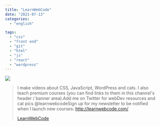 ```yaml
---
title: "LearnWebCode"
date: "2021-07-13"
categories:
  - "english"

tags:
  - "css"
  - "front end"
  - "git"
  - "html"
  - "js"
  - "react"
  - "wordpress"
---
```


![](https://yt3.ggpht.com/ytc/AKedOLTJ0chZDvUfej-9AQi2HoKOzl6v-la1EIiZRQP2=s176-c-k-c0x00ffffff-no-rj)

> I make videos about CSS, JavaScript, WordPress and cats. I also teach premium courses (you can find links to them in this channel's header / banner area).Add me on Twitter for webDev resources and cat pics @learnwebcodeSign up for my newsletter to be notified when I launch new courses: http://learnwebcode.com/
>
> [LearnWebCode](https://www.youtube.com/user/LearnWebCode/playlists)

